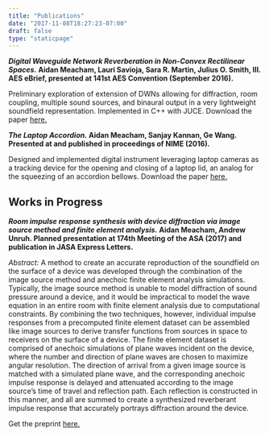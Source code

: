 ```yaml
---
title: "Publications"
date: "2017-11-08T18:27:23-07:00"
draft: false
type: "staticpage"
---
```


<!-- # Publications and Presentations -->

**_Digital Waveguide Network Reverberation in Non-Convex Rectilinear Spaces._
Aidan Meacham, Lauri Savioja, Sara R. Martin, Julius O. Smith, III.
AES eBrief, presented at 141st AES Convention (September 2016).**

Preliminary exploration of extension of DWNs allowing for diffraction, room coupling, multiple sound sources, and binaural output in a very lightweight soundfield representation. Implemented in C++ with JUCE. Download the paper [here.](/doc/ncdwn-aes-ebrief-16.pdf)

**_The Laptop Accordion._
Aidan Meacham, Sanjay Kannan, Ge Wang.
Presented at and published in proceedings of NIME (2016).**

Designed and implemented digital instrument leveraging laptop cameras as a tracking device for the opening and closing of a laptop lid, an analog for the squeezing of an accordion bellows. Download the paper [here.](/doc/laptop-accordion-nime-16.pdf)

## Works in Progress

**_Room impulse response synthesis with device diffraction via image source method and finite element analysis._
Aidan Meacham, Andrew Unruh.
Planned presentation at 174th Meeting of the ASA (2017) and publication in JASA Express Letters.**

*Abstract:* A method to create an accurate reproduction of the soundfield on the surface of a device was developed through the combination of the image source method and anechoic finite element analysis simulations. Typically, the image source method is unable to model diffraction of sound pressure around a device, and it would be impractical to model the wave equation in an entire room with finite element analysis due to computational constraints. By combining the two techniques, however, individual impulse responses from a precomputed finite element dataset can be assembled like image sources to derive transfer functions from sources in space to receivers on the surface of a device. The finite element dataset is comprised of anechoic simulations of plane waves incident on the device, where the number and direction of plane waves are chosen to maximize angular resolution. The direction of arrival from a given image source is matched with a simulated plane wave, and the corresponding anechoic impulse response is delayed and attenuated according to the image source’s time of travel and reflection path. Each reflection is constructed in this manner, and all are summed to create a synthesized reverberant impulse response that accurately portrays diffraction around the device.

Get the preprint [here.](/doc/imagesource-FEA-RIR-jasa-el-17-preprint.pdf)
